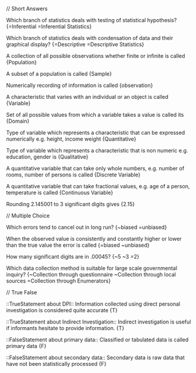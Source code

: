 // Short Answers

Which branch of statistics deals with testing of statistical hypothesis? {=Inferential =Inferential Statistics}

Which branch of statistics deals with condensation of data and their graphical display? {=Descriptive =Descriptive Statistics}

A collection of all possible observations whether finite or infinite is called {Population}

A subset of a population is called {Sample}

Numerically recording of information is called {observation}

A characteristic that varies with an individual or an object is called {Variable}

Set of all possible values from which a variable takes a value is called its {Domain}

Type of  variable which represents a characteristic that can be expressed numerically e.g. height, income weight {Quantitative}

Type of  variable which represents a characteristic that is non numeric e.g. education, gender is {Qualitative}

 A quantitative variable that can take only whole numbers, e.g. number of rooms, number of persons is called {Discrete Variable}

 A quantitative variable that can take fractional values, e.g. age of a person, temperature is called {Continuous Variable}

 Rounding 2.145001 to 3 significant digits gives {2.15}


// Multiple Choice

Which errors tend to cancel out in long run? {~biased   =unbiased}

When the observed value is consistently and constantly higher or lower than the true value the error is called  {=biased  ~unbiased}

How many significant digits are in .00045? {~5 ~3 =2}

Which data collection method is suitable for large scale governmental inquiry? {~Collection through questionnaire ~Collection through local sources =Collection through Enumerators}


// True False

::TrueStatement about DPI:: Information collected using direct personal investigation is considered quite accurate
{T}

::TrueStatement about Indirect Investigation:: Indirect investigation is useful if informants hesitate to provide information.
{T}

::FalseStatement about primary data:: Classified or tabulated data is called primary data 
{F}

::FalseStatement about secondary data:: Secondary data is raw data that have not been statistically processed
{F}

